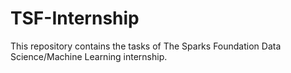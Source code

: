 # TSF-Internship
This repository contains the tasks of The Sparks Foundation Data Science/Machine Learning internship.
